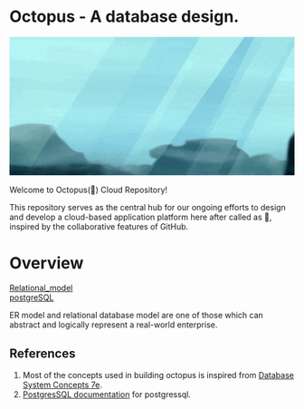 # Octopus - A database design.

![octopus_swimming](media/octopus_swimming.gif)

Welcome to Octopus(🐙) Cloud Repository! <br/>
<!-- <img src = 'happy-octopus.png' > <br/> -->
This repository serves as the central hub for our ongoing efforts to design and develop a cloud-based application platform here after called as 🐙, inspired by the collaborative features of GitHub. <br/>

# Overview

[Relational_model](Relational_model) <br/>
[postgreSQL](postgreSQL) <br/>

ER model and relational database model are one of those which can abstract and logically represent a real-world enterprise. <br/>


## References 
1) Most of the concepts used in building octopus is inspired from [Database System Concepts 7e](https://db-book.com/).
2) [PostgresSQL documentation](https://www.postgresql.org/docs/current/index.html) for postgressql.
